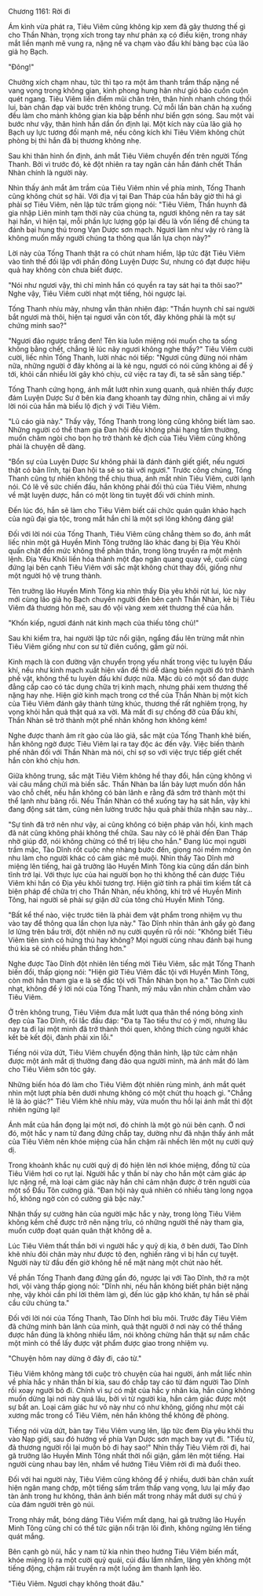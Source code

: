 




Chương 1161: Rời đi


Ám kình vừa phát ra, Tiêu Viêm cũng không kịp xem đã gây thương thế gì cho Thần Nhàn, trọng xích trong tay như phản xạ có điều kiện, trong nháy mắt liền mạnh mẽ vung ra, nặng nề va chạm vào đấu khí bàng bạc của lão giả họ Bạch.

"Đông!"

Chưởng xích chạm nhau, tức thì tạo ra một âm thanh trầm thấp nặng nề vang vọng trong không gian, kình phong hung hãn như gió bão cuồn cuộn quét ngang. Tiêu Viêm liền điểm mũi chân trên, thân hình nhanh chóng thối lui, bàn chân đạp vài bước trên không trung. Cứ mỗi lần bàn chân hạ xuống đều làm cho mảnh không gian kia bập bềnh như biển gợn sóng. Sau một vài bước như vậy, thân hình hắn dần ổn định lại. Một kích này của lão giả họ Bạch uy lực tương đối mạnh mẽ, nếu công kích khi Tiêu Viêm không chút phòng bị thì hắn đã bị thương không nhẹ.

Sau khi thân hình ổn định, ánh mắt Tiêu Viêm chuyển đến trên người Tống Thanh. Bởi vì trước đó, kẻ đột nhiên ra tay ngăn cản hắn đánh chết Thần Nhàn chính là người này.

Nhìn thấy ánh mắt âm trầm của Tiêu Viêm nhìn về phía mình, Tống Thanh cũng không chút sợ hãi. Với địa vị tại Đan Tháp của hắn bây giờ thì há gì phải sợ Tiêu Viêm, nên lập tức trầm giọng nói: "Tiêu Viêm, Thần huynh đã gia nhập Liên minh tạm thời này của chúng ta, ngươi không nên ra tay sát hại hắn, vì hiện tại, mỗi phần lực lượng gộp lại đều là vốn liếng để chúng ta đánh bại hung thú trong Vạn Dược sơn mạch. Ngươi làm như vậy rõ ràng là không muốn mấy người chúng ta thông qua lần lựa chọn này?"

Lời này của Tống Thanh thật ra có chút nham hiểm, lập tức đặt Tiêu Viêm vào tình thế đối lập với phần đông Luyện Dược Sư, nhưng có đạt được hiệu quả hay không còn chưa biết được.

"Nói như ngươi vậy, thì chỉ mình hắn có quyền ra tay sát hại ta thôi sao?" Nghe vậy, Tiêu Viêm cười nhạt một tiếng, hỏi ngược lại.

Tống Thanh nhíu mày, nhưng vẫn thản nhiên đáp: "Thần huynh chỉ sai người bắt ngươi mà thôi, hiện tại ngươi vẫn còn tốt, đây không phải là một sự chứng minh sao?"

"Ngươi đảo ngược trắng đen! Tên kia luôn miệng nói muốn cho ta sống không bằng chết, chẳng lẽ lúc nãy ngươi không nghe thấy?" Tiêu Viêm cười cười, liếc nhìn Tống Thanh, lười nhác nói tiếp: "Ngươi cũng đừng nói nhảm nữa, những người ở đây không ai là kẻ ngu, ngươi có nói cũng không ai để ý tới, khỏi cần nhiều lời gây khó chịu, cứ việc ra tay đi, ta sẽ sẵn sàng tiếp."

Tống Thanh cứng họng, ánh mắt lướt nhìn xung quanh, quả nhiên thấy được đám Luyện Dược Sư ở bên kia đang khoanh tay đứng nhìn, chẳng ai vì mấy lời nói của hắn mà biểu lộ địch ý với Tiêu Viêm.

"Lũ cáo già này." Thấy vậy, Tống Thanh trong lòng cũng không biết làm sao. Những người có thể tham gia Đan hội đều không phải hạng tầm thường, muốn châm ngòi cho bọn họ trở thành kẻ địch của Tiêu Viêm cũng không phải là chuyện dễ dàng.

"Bổn sự của Luyện Dược Sư không phải là đánh đánh giết giết, nếu ngươi thật có bản lĩnh, tại Đan hội ta sẽ so tài với ngươi." Trước công chúng, Tống Thanh cũng tự nhiên không thể chịu thua, ánh mắt nhìn Tiêu Viêm, cười lạnh nói. Có lẽ về sức chiến đấu, hắn không phải đối thủ của Tiêu Viêm, nhưng về mặt luyện dược, hắn có một lòng tin tuyệt đối với chính mình.

Đến lúc đó, hắn sẽ làm cho Tiêu Viêm biết cái chức quán quân khảo hạch của ngũ đại gia tộc, trong mắt hắn chỉ là một sợi lông không đáng giá!

Đối với lời nói của Tống Thanh, Tiêu Viêm cũng chẳng thèm so đo, ánh mắt liếc nhìn một gã Huyền Minh Tông trưởng lão khác đang bị Địa Yêu Khôi quấn chặt đến mức không thể phân thần, trong lòng truyền ra một mệnh lệnh. Địa Yêu Khôi liền hóa thành một đạo ngân quang quay về, cuối cùng đứng lại bên cạnh Tiêu Viêm với sắc mặt không chút thay đổi, giống như một người hộ vệ trung thành.

Tên trưởng lão Huyền Minh Tông kia nhìn thấy Địa yêu khôi rút lui, lúc này mới cùng lão giả họ Bạch chuyển người đến bên cạnh Thần Nhàn, kẻ bị Tiêu Viêm đả thương hôn mê, sau đó vội vàng xem xét thương thế của hắn.

"Khốn kiếp, ngươi đánh nát kinh mạch của thiếu tông chủ!"

Sau khi kiểm tra, hai người lập tức nổi giận, ngẩng đầu lên trừng mắt nhìn Tiêu Viêm giống như con sư tử điên cuồng, gầm gừ nói.

Kinh mạch là con đường vận chuyển trọng yếu nhất trong việc tu luyện Đấu khí, nếu như kinh mạch xuất hiện vấn đề thì dễ dàng biến người đó trở thành phế vật, không thể tu luyên đấu khí được nữa. Mặc dù có một số đan dược đẳng cấp cao có tác dụng chữa trị kinh mạch, nhưng phải xem thương thế nặng hay nhẹ. Hiện giờ kinh mạch trong cơ thể của Thần Nhàn bị một kích của Tiêu Viêm đánh gãy thành từng khúc, thương thế rất nghiêm trọng, hy vọng khỏi hẳn quả thật quá xa vời. Mà mất đi sự chống đỡ của Đấu khí, Thần Nhàn sẽ trở thành một phế nhân không hơn không kém!

Nghe được thanh âm rít gào của lão giả, sắc mặt của Tống Thanh khẽ biến, hắn không ngờ được Tiêu Viêm lại ra tay độc ác đến vậy. Việc biến thành phế nhân đối với Thần Nhàn mà nói, chỉ sợ so với việc trực tiếp giết chết hắn còn khó chịu hơn.

Giữa không trung, sắc mặt Tiêu Viêm không hề thay đổi, hắn cũng không vì vài câu mắng chửi mà biến sắc. Thần Nhàn ba lần bảy lượt muốn dồn hắn vào chỗ chết, nếu hắn không có bản lãnh e rằng đã sớm trở thành một thi thể lạnh như băng rồi. Nếu Thần Nhàn có thể xuống tay hạ sát hắn, vậy khi đang động sát tâm, cũng nên lường trước hậu quả phải thừa nhận sau này…

"Sự tình đã trở nên như vậy, ai cũng không có biện pháp vãn hồi, kinh mạch đã nát cũng không phải không thể chữa. Sau này có lẽ phải đến Đan Tháp nhờ giúp đỡ, nói không chừng có thể trị liệu cho hắn." Đang lúc mọi người trầm mặc, Tào Dĩnh rốt cuộc nhẹ nhàng bước đến, giọng nói mềm mỏng ôn nhu làm cho người khác có cảm giác mê muội. Nhìn thấy Tào Dĩnh mở miệng lên tiếng, hai gã trưởng lão Huyền Minh Tông kia cũng dần dần bình tĩnh trở lại. Với thực lực của hai người bọn họ thì không thể cản được Tiêu Viêm khi hắn có Địa yêu khôi tương trợ. Hiện giờ tính ra phải tìm kiếm tất cả biện pháp để chữa trị cho Thần Nhàn, nếu không, khi trở về Huyền Minh Tông, hai người sẽ phải sự giận dữ của tông chủ Huyền Minh Tông.

"Bất kể thế nào, việc trước tiên là phải đem vật phẩm trong nhiệm vụ thu vào tay để thông qua lần chọn lựa này." Tào Dĩnh nhìn thân ảnh gầy gò đang lơ lửng trên bầu trời, đột nhiên nở nụ cười quyến rũ rồi nói: "Không biết Tiêu Viêm tiên sinh có hứng thú hay không? Mọi người cùng nhau đánh bại hung thú kia sẽ có nhiều phần thắng hơn."

Nghe được Tào Dĩnh đột nhiên lên tiếng mời Tiêu Viêm, sắc mặt Tống Thanh biến đổi, thấp giọng nói: "Hiện giờ Tiêu Viêm đắc tội với Huyền Minh Tông, còn mời hắn tham gia e là sẽ đắc tội với Thần Nhàn bọn họ a." Tào Dĩnh cười nhạt, không để ý lời nói của Tống Thanh, mỹ mâu vẫn nhìn chằm chằm vào Tiêu Viêm.

Ở trên không trung, Tiêu Viêm đưa mắt lướt qua thân thể nóng bỏng xinh đẹp của Tào Dĩnh, rồi lắc đầu đáp: "Đa tạ Tào tiểu thư có ý mời, nhưng lâu nay ta đi lại một mình đã trở thành thói quen, không thích cùng người khác kết bè kết đội, đành phải xin lỗi."

Tiếng nói vừa dứt, Tiêu Viêm chuyển động thân hình, lập tức cảm nhận được một ánh mắt dị thường đang đảo qua người mình, mà ánh mắt đó làm cho Tiêu Viêm sởn tóc gáy.

Những biến hóa đó làm cho Tiêu Viêm đột nhiên rùng mình, ánh mắt quét nhìn một lượt phía bên dưới nhưng không có một chút thu hoạch gì. "Chẳng lẽ là ảo giác?" Tiêu Viêm khẽ nhíu mày, vừa muốn thu hồi lại ánh mắt thì đột nhiên ngừng lại!

Ánh mắt của hắn đọng lại một nơi, đó chính là một gò núi bên cạnh. Ở nơi đó, một hắc y nam tử đang đứng chắp tay, dường như đã nhận thấy ánh mắt của Tiêu Viêm nên khóe miệng của hắn chậm rãi nhếch lên một nụ cười quỷ dị.

Trong khoảnh khắc nụ cười quỷ dị đó hiện lên nơi khóe miệng, đồng tử của Tiêu Viêm hơi co rụt lại. Người hắc y thần bí này cho hắn một cảm giác áp lực nặng nề, mà loại cảm giác này hắn chỉ cảm nhận được ở trên người của một số Đấu Tôn cường giả. "Đan hội này quả nhiên có nhiều tàng long ngọa hổ, không ngờ còn có cường giả bậc này."

Nhận thấy sự cường hãn của người mặc hắc y này, trong lòng Tiêu Viêm không kềm chế được trở nên nặng trĩu, có những người thế này tham gia, muốn cướp đoạt quán quân thật không dễ a.

Lúc Tiêu Viêm thất thần bởi vì người hắc y quỷ dị kia, ở bên dưới, Tào Dĩnh khẽ nhíu đôi chân mày như được tô đen, nghiến răng vì bị hắn cự tuyệt. Người này từ đầu đến giờ không hề nể mặt nàng một chút nào hết.

Về phần Tống Thanh đang đứng gần đó, ngược lại với Tào Dĩnh, thở ra một hơi, vội vàng thấp giọng nói: "Dĩnh nhi, nếu hắn không biết phân biệt nặng nhẹ, vậy khỏi cần phí lời thêm làm gì, đến lúc gặp khó khăn, tự hắn sẽ phải cầu cứu chúng ta."

Đối với lời nói của Tống Thanh, Tào Dĩnh hơi bĩu môi. Trước đây Tiêu Viêm đã chứng minh bản lãnh của mình, quả thật người ở nơi này có thể thắng được hắn đúng là không nhiều lắm, nói không chừng hắn thật sự nắm chắc một mình có thể lấy được vật phẩm được giao trong nhiệm vụ.

"Chuyện hôm nay dừng ở đây đi, cáo từ."

Tiêu Viêm không màng tới cuộc trò chuyện của hai người, ánh mắt liếc nhìn về phía hắc y nhân thần bí kia, sau đó chắp tay cáo từ đám người Tào Dĩnh rồi xoay người bỏ đi. Chính vì sự có mặt của hắc y nhân kia, hắn cũng không muốn dừng lại nơi này quá lâu, bởi vì từ người kia, hắn cảm giác được một sự bất an. Loại cảm giác hư vô này như có như không, giống như một cái xương mắc trong cổ Tiêu Viêm, nên hắn không thể không đề phòng.

Tiếng nói vừa dứt, bàn tay Tiêu Viêm vung lên, lập tức đem Địa yêu khôi thu vào Nạp giới, sau đó hướng về phía Vạn Dược sơn mạch bay vụt đi. "Tiểu tử, đả thương người rồi lại muốn bỏ đi hay sao!" Nhìn thấy Tiêu Viêm rời đi, hai gã trưởng lão Huyền Minh Tông nhất thời nổi giận, gầm lên một tiếng. Hai người cùng nhau bay lên, nhắm về hướng Tiêu Viêm rời đi mà đuổi theo.

Đối với hai người này, Tiêu Viêm cũng không để ý nhiều, dưới bàn chân xuất hiện ngân mang chớp, một tiếng sấm trầm thấp vang vọng, lưu lại mấy đạo tàn ảnh trong hư không, thân ảnh biến mất trong nháy mắt dưới sự chú ý của đám người trên gò núi.

Trong nháy mắt, bóng dáng Tiêu Viếm mất dạng, hai gã trưởng lão Huyền Minh Tông cũng chỉ có thể tức giận nổi trận lôi đình, không ngừng lên tiếng quát mắng.

Bên cạnh gò núi, hắc y nam tử kia nhìn theo hướng Tiêu Viêm biến mất, khóe miệng lộ ra một cười quỷ quái, cúi đầu lẩm nhẩm, lặng yên không một tiếng động, chậm rãi truyền ra một luồng âm thanh lạnh lẽo.

"Tiêu Viêm. Ngươi chạy không thoát đâu."





